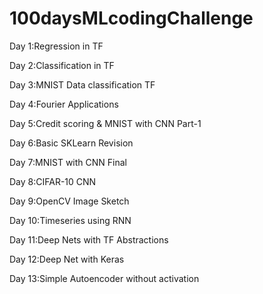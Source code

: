 # 100daysMLcodingChallenge

Day 1:Regression in TF

Day 2:Classification in TF

Day 3:MNIST Data classification TF

Day 4:Fourier Applications

Day 5:Credit scoring & MNIST with CNN Part-1

Day 6:Basic SKLearn Revision

Day 7:MNIST with CNN Final

Day 8:CIFAR-10 CNN

Day 9:OpenCV Image Sketch

Day 10:Timeseries using RNN

Day 11:Deep Nets with TF Abstractions

Day 12:Deep Net with Keras

Day 13:Simple Autoencoder without activation

